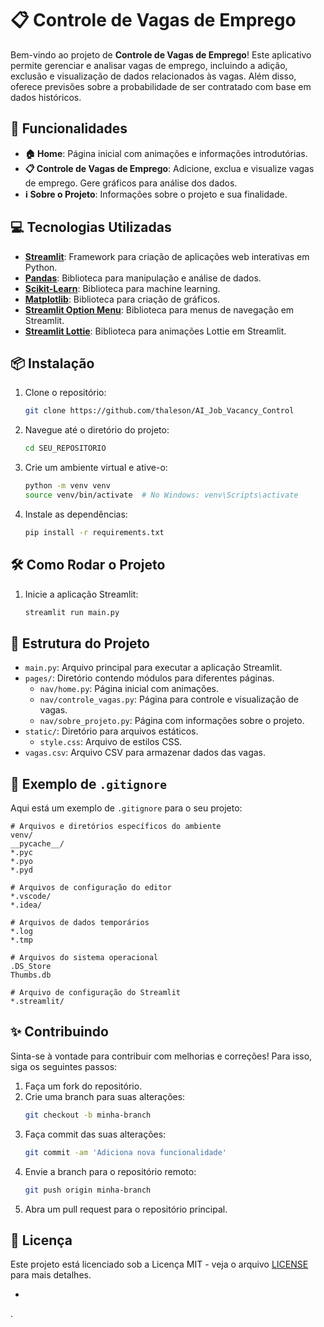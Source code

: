
# 📋 Controle de Vagas de Emprego

Bem-vindo ao projeto de **Controle de Vagas de Emprego**! Este aplicativo permite gerenciar e analisar vagas de emprego, incluindo a adição, exclusão e visualização de dados relacionados às vagas. Além disso, oferece previsões sobre a probabilidade de ser contratado com base em dados históricos.

## 🚀 Funcionalidades

- **🏠 Home**: Página inicial com animações e informações introdutórias.
- **📋 Controle de Vagas de Emprego**: Adicione, exclua e visualize vagas de emprego. Gere gráficos para análise dos dados.
- **ℹ️ Sobre o Projeto**: Informações sobre o projeto e sua finalidade.

## 💻 Tecnologias Utilizadas

- **[Streamlit](https://streamlit.io/)**: Framework para criação de aplicações web interativas em Python.
- **[Pandas](https://pandas.pydata.org/)**: Biblioteca para manipulação e análise de dados.
- **[Scikit-Learn](https://scikit-learn.org/)**: Biblioteca para machine learning.
- **[Matplotlib](https://matplotlib.org/)**: Biblioteca para criação de gráficos.
- **[Streamlit Option Menu](https://github.com/tvst/st-option-menu)**: Biblioteca para menus de navegação em Streamlit.
- **[Streamlit Lottie](https://github.com/streamlit-lottie/streamlit-lottie)**: Biblioteca para animações Lottie em Streamlit.

## 📦 Instalação

1. Clone o repositório:
   ```bash
   git clone https://github.com/thaleson/AI_Job_Vacancy_Control
   ```
2. Navegue até o diretório do projeto:
   ```bash
   cd SEU_REPOSITORIO
   ```
3. Crie um ambiente virtual e ative-o:
   ```bash
   python -m venv venv
   source venv/bin/activate  # No Windows: venv\Scripts\activate
   ```
4. Instale as dependências:
   ```bash
   pip install -r requirements.txt
   ```

## 🛠️ Como Rodar o Projeto

1. Inicie a aplicação Streamlit:
   ```bash
   streamlit run main.py
   ```

## 📂 Estrutura do Projeto

- `main.py`: Arquivo principal para executar a aplicação Streamlit.
- `pages/`: Diretório contendo módulos para diferentes páginas.
  - `nav/home.py`: Página inicial com animações.
  - `nav/controle_vagas.py`: Página para controle e visualização de vagas.
  - `nav/sobre_projeto.py`: Página com informações sobre o projeto.
- `static/`: Diretório para arquivos estáticos.
  - `style.css`: Arquivo de estilos CSS.
- `vagas.csv`: Arquivo CSV para armazenar dados das vagas.

## 📑 Exemplo de `.gitignore`

Aqui está um exemplo de `.gitignore` para o seu projeto:

```
# Arquivos e diretórios específicos do ambiente
venv/
__pycache__/
*.pyc
*.pyo
*.pyd

# Arquivos de configuração do editor
*.vscode/
*.idea/

# Arquivos de dados temporários
*.log
*.tmp

# Arquivos do sistema operacional
.DS_Store
Thumbs.db

# Arquivo de configuração do Streamlit
*.streamlit/
```

## ✨ Contribuindo

Sinta-se à vontade para contribuir com melhorias e correções! Para isso, siga os seguintes passos:

1. Faça um fork do repositório.
2. Crie uma branch para suas alterações:
   ```bash
   git checkout -b minha-branch
   ```
3. Faça commit das suas alterações:
   ```bash
   git commit -am 'Adiciona nova funcionalidade'
   ```
4. Envie a branch para o repositório remoto:
   ```bash
   git push origin minha-branch
   ```
5. Abra um pull request para o repositório principal.

## 📜 Licença

Este projeto está licenciado sob a Licença MIT - veja o arquivo [LICENSE](LICENSE) para mais detalhes.

-
.
